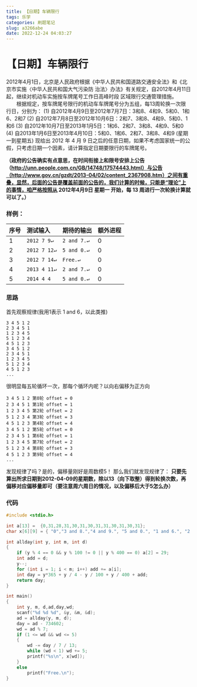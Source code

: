 ```yaml
---
title: 【日期】车辆限行
tags: 乐学
categories: 刷题笔记
slug: a3266abe
date: 2022-12-24 04:03:27
---
```


# 【日期】车辆限行
 2012年4月1日，北京是人民政府根据《中华人民共和国道路交通安全法》和《北京市实施〈中华人民共和国大气污染防 治法〉办法》有关规定，自2012年4月11日起，继续对机动车实施按车牌尾号工作日高峰时段 区域限行交通管理措施。
　　根据规定，按车牌尾号限行的机动车车牌尾号分为五组，每13周轮换一次限行日，分别为：
(1) 自2012年4月9日至2012年7月7日：3和8、4和9、5和0、1和6、2和7
(2) 自2012年7月8日至2012年10月6日：2和7、3和8、4和9、5和0、1和6
(3) 自2012年10月7日至2013年1月5日：1和6、2和7、3和8、4和9、5和0
(4) 自2013年1月6日至2013年4月10日：5和0、1和6、2和7、3和8、4和9
(星期一到星期五)
现给出 2012 年 4 月 9 日之后的任意日期，如果不考虑国家统一的公假，只考虑日期一个因素，请计算指定日期要限行的车牌尾号。

**（政府的公告确实有点意思，在时间衔接上和限号安排上公告（http://unn.people.com.cn/GB/14748/17574443.html）与公告（http://www.gov.cn/gzdt/2013-04/02/content_2367908.htm）之间有重叠，显然，后面的公告是覆盖前面的公告的，我们计算的时候，只能是“理论”上的事情，咱严格按照从 2012年4月9日 星期一 开始，每 13 周进行一次轮换计算就可以了。）**
### 样例：
序号|测试输入| 期待的输出| 额外进程
--------|:-------- |:-----|--------
1  | `2012 7 9↵`|`2 and 7.↵`|0
2|`2012 7 12↵`|`5 and 0.↵`|0
3 | `2012 7 14↵`|`Free.↵`|0
4|`2013 4 11↵`|`2 and 7.↵`|0
5|`2014 4 4`|`5 and 0.↵`|0

### 思路
首先观察规律(我用1表示 1 and 6，以此类推)
```
3 4 5 1 2
2 3 4 5 1
1 2 3 4 5
5 1 2 3 4
4 5 1 2 3
3 4 5 1 2
2 3 4 5 1
1 2 3 4 5
5 1 2 3 4
4 5 1 2 3
...
```
很明显每五轮循环一次，那每个循环内呢？以向右偏移为正方向
```
3 4 5 1 2 第0轮 offset = 0
2 3 4 5 1 第1轮 offset = 1
1 2 3 4 5 第2轮 offset = 2
5 1 2 3 4 第3轮 offset = 3
4 5 1 2 3 第4轮 offset = 4
3 4 5 1 2 第5轮 offset = 0
2 3 4 5 1 第6轮 offset = 1
1 2 3 4 5 第7轮 offset = 2
5 1 2 3 4 第8轮 offset = 3
4 5 1 2 3 第9轮 offset = 4
...
```
发现规律了吗？是的，偏移量刚好是周数模5！
那么我们就发现规律了：
**只要先算出所求日期到2012-04-09的星期数，除以13（向下取整）得到轮换次数，再偏移对应偏移量即可（要注意周六周日的情况，以及偏移后大于5怎么办）**

### 代码

```c
#include <stdio.h>

int a[13] =  {0,31,28,31,30,31,30,31,31,30,31,30,31};
char x[6][9] = { "0","3 and 8.","4 and 9.", "5 and 0.", "1 and 6.", "2 and 7."};

int allday(int y, int m, int d)
{
	if (y % 4 == 0 && y % 100 != 0 || y % 400 == 0) a[2] = 29;
	int add = d;
	y--;
	for (int i = 1; i < m; i++) add += a[i];
	int day = y*365 + y / 4 - y / 100 + y / 400 + add;
	return day;
}

int main()
{
	int y, m, d,ad,day,wd;
	scanf("%d %d %d", &y, &m, &d);
	ad = allday(y, m, d);
	day = ad - 734602;
	wd = ad % 7;
	if (1 <= wd && wd <= 5)
	{
		wd -= day / 7 / 13;
		while (wd < 1) wd += 5;
		printf("%s\n", x[wd]);
	}
	else
		printf("Free.\n");
}
```
